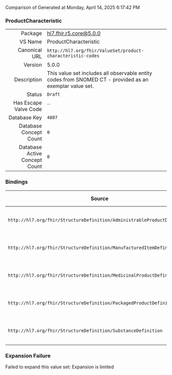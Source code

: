 Comparison of 
Generated at Monday, April 14, 2025 6:17:42 PM

### ProductCharacteristic

|      |     |
| ---: | --- |
| Package | hl7.fhir.r5.core@5.0.0 |
| VS Name | ProductCharacteristic |
| Canonical URL | `http://hl7.org/fhir/ValueSet/product-characteristic-codes` |
| Version | 5.0.0 |
| Description | This value set includes all observable entity codes from SNOMED CT - provided as an exemplar value set. |
| Status | `Draft` |
| Has Escape Valve Code | `` |
| Database Key | `4807` |
| Database Concept Count | `0` |
| Database Active Concept Count | `0` |
### Bindings

| Source | Element | Binding | Strength | Element Short |
| ------ | ------- | ------- | -------- | ------------- |
| `http://hl7.org/fhir/StructureDefinition/AdministrableProductDefinition` | `AdministrableProductDefinition.property.type` | `http://hl7.org/fhir/ValueSet/product-characteristic-codes` | `Example` | A code expressing the type of characteristic |
| `http://hl7.org/fhir/StructureDefinition/ManufacturedItemDefinition` | `ManufacturedItemDefinition.property.type` | `http://hl7.org/fhir/ValueSet/product-characteristic-codes` | `Example` | A code expressing the type of characteristic |
| `http://hl7.org/fhir/StructureDefinition/MedicinalProductDefinition` | `MedicinalProductDefinition.characteristic.type` | `http://hl7.org/fhir/ValueSet/product-characteristic-codes` | `Example` | A code expressing the type of characteristic |
| `http://hl7.org/fhir/StructureDefinition/PackagedProductDefinition` | `PackagedProductDefinition.packaging.property.type` | `http://hl7.org/fhir/ValueSet/product-characteristic-codes` | `Example` | A code expressing the type of characteristic |
| `http://hl7.org/fhir/StructureDefinition/SubstanceDefinition` | `SubstanceDefinition.property.type` | `http://hl7.org/fhir/ValueSet/product-characteristic-codes` | `Example` | A code expressing the type of property |

### Expansion Failure

Failed to expand this value set: Expansion is limited

